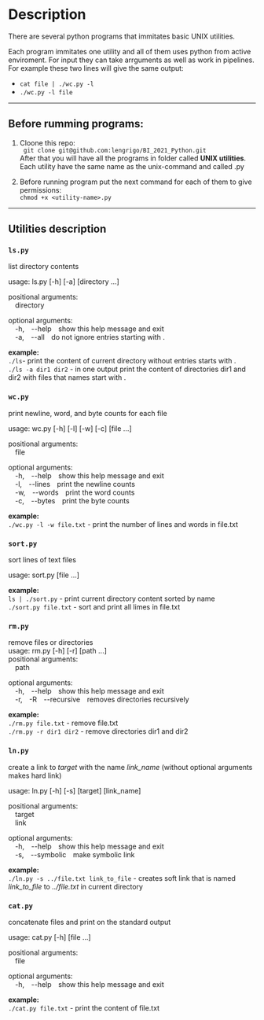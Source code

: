 # Description
 
 There are several python programs that immitates basic UNIX utilities.

 Each program immitates one utility and all of them uses python from active enviroment. For input they can take arrguments as well as work in pipelines.
 For example these two lines will give the same output:
 - `cat file | ./wc.py -l`
 - `./wc.py -l file`
---
## Before rumming programs:
 1. Cloone this repo:  
 ``` git clone git@github.com:lengrigo/BI_2021_Python.git```  
 After that you will have all the programs in folder called **UNIX utilities**.
 Each utility have the same name as the unix-command and called <utlity-name>.py  
  

 2. Before running program put the next command for each of them to give permissions:  
 ```chmod +x <utility-name>.py```
---
## Utilities description  
### `ls.py`
list directory contents

usage: ls.py [-h] [-a] [directory ...]

positional arguments:  
&emsp;directory

optional arguments:  
&emsp;-h,&emsp;--help&emsp;show this help message and exit  
&emsp;-a,&emsp;--all&emsp;do not ignore entries starting with .

**example:**     
`./ls`- print the content of current directory without entries starts with .  
`./ls -a dir1 dir2` - in one output print the content of directories dir1 and dir2 with files that names start with .    

### `wc.py`
print newline, word, and byte counts for each file  

usage: wc.py [-h] [-l] [-w] [-c] [file ...]  

positional arguments:  
&emsp;file  

optional arguments:  
&emsp;-h,&emsp;--help&emsp;show this help message and exit  
&emsp;-l,&emsp;--lines&emsp;print the newline counts  
&emsp;-w,&emsp;--words&emsp;print the word counts  
&emsp;-c,&emsp;--bytes&emsp;print the byte counts  

**example:**   
`./wc.py -l -w file.txt` - print the number of lines and words in file.txt

### `sort.py`
sort lines of text files  

usage: sort.py [file ...]  

**example:**    
`ls | ./sort.py` - print current directory content sorted by name  
`./sort.py file.txt` - sort and print all limes in file.txt
### `rm.py`
remove files or directories  
usage: rm.py [-h] [-r] [path ...]  
positional arguments:  
&emsp;path

optional arguments:  
&emsp;-h,&emsp;--help&emsp;show this help message and exit  
&emsp;-r,&emsp;-R&emsp;--recursive&emsp;removes directories recursively

**example:**  
`./rm.py file.txt` - remove file.txt  
`./rm.py -r dir1 dir2` - remove directories dir1 and dir2 
### `ln.py`
create a link to *target* with the name *link_name* (without optional arguments makes hard link)  

usage: ln.py [-h] [-s] [target] [link_name]

positional arguments:  
&emsp;target  
&emsp;link  

optional arguments:  
&emsp;-h,&emsp;--help&emsp;show this help message and exit  
&emsp;-s,&emsp;--symbolic&emsp;make symbolic link

**example:**  
`./ln.py -s ../file.txt link_to_file` - creates soft link that is named *link_to_file* to *../file.txt* in current directory 
### `cat.py`
concatenate files and print on the standard output  

usage: cat.py [-h] [file ...]  

positional arguments:  
&emsp;file

optional arguments:  
&emsp;-h,&emsp;--help&emsp;show this help message and exit

**example:**  
`./cat.py file.txt` - print the content of file.txt
